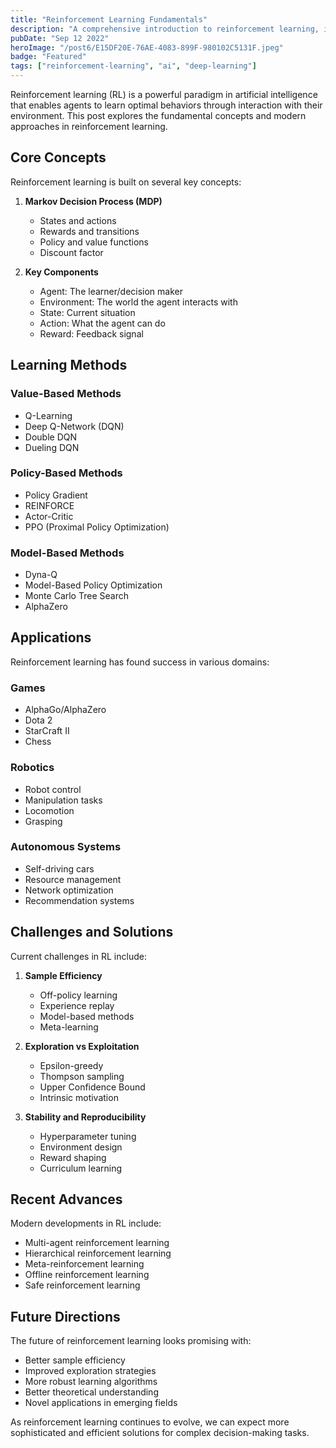 ```yaml
---
title: "Reinforcement Learning Fundamentals"
description: "A comprehensive introduction to reinforcement learning, its key concepts, and applications in modern AI systems."
pubDate: "Sep 12 2022"
heroImage: "/post6/E15DF20E-76AE-4083-899F-980102C5131F.jpeg"
badge: "Featured"
tags: ["reinforcement-learning", "ai", "deep-learning"]
---
```


Reinforcement learning (RL) is a powerful paradigm in artificial intelligence that enables agents to learn optimal behaviors through interaction with their environment. This post explores the fundamental concepts and modern approaches in reinforcement learning.

## Core Concepts

Reinforcement learning is built on several key concepts:

1. **Markov Decision Process (MDP)**
   - States and actions
   - Rewards and transitions
   - Policy and value functions
   - Discount factor

2. **Key Components**
   - Agent: The learner/decision maker
   - Environment: The world the agent interacts with
   - State: Current situation
   - Action: What the agent can do
   - Reward: Feedback signal

## Learning Methods

### Value-Based Methods
- Q-Learning
- Deep Q-Network (DQN)
- Double DQN
- Dueling DQN

### Policy-Based Methods
- Policy Gradient
- REINFORCE
- Actor-Critic
- PPO (Proximal Policy Optimization)

### Model-Based Methods
- Dyna-Q
- Model-Based Policy Optimization
- Monte Carlo Tree Search
- AlphaZero

## Applications

Reinforcement learning has found success in various domains:

### Games
- AlphaGo/AlphaZero
- Dota 2
- StarCraft II
- Chess

### Robotics
- Robot control
- Manipulation tasks
- Locomotion
- Grasping

### Autonomous Systems
- Self-driving cars
- Resource management
- Network optimization
- Recommendation systems

## Challenges and Solutions

Current challenges in RL include:

1. **Sample Efficiency**
   - Off-policy learning
   - Experience replay
   - Model-based methods
   - Meta-learning

2. **Exploration vs Exploitation**
   - Epsilon-greedy
   - Thompson sampling
   - Upper Confidence Bound
   - Intrinsic motivation

3. **Stability and Reproducibility**
   - Hyperparameter tuning
   - Environment design
   - Reward shaping
   - Curriculum learning

## Recent Advances

Modern developments in RL include:

- Multi-agent reinforcement learning
- Hierarchical reinforcement learning
- Meta-reinforcement learning
- Offline reinforcement learning
- Safe reinforcement learning

## Future Directions

The future of reinforcement learning looks promising with:

- Better sample efficiency
- Improved exploration strategies
- More robust learning algorithms
- Better theoretical understanding
- Novel applications in emerging fields

As reinforcement learning continues to evolve, we can expect more sophisticated and efficient solutions for complex decision-making tasks.
